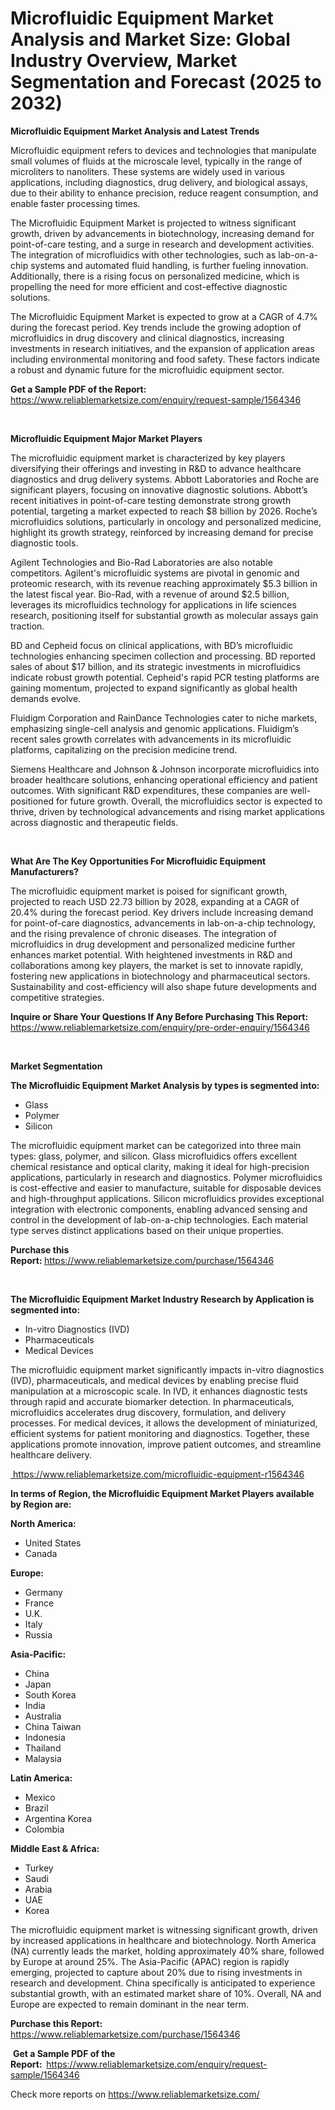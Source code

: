 <p><h1>Microfluidic Equipment Market Analysis and Market Size: Global Industry Overview, Market Segmentation and Forecast (2025 to 2032)</h1></p><p><strong>Microfluidic Equipment Market Analysis and Latest Trends</strong></p>
<p><p>Microfluidic equipment refers to devices and technologies that manipulate small volumes of fluids at the microscale level, typically in the range of microliters to nanoliters. These systems are widely used in various applications, including diagnostics, drug delivery, and biological assays, due to their ability to enhance precision, reduce reagent consumption, and enable faster processing times.</p><p>The Microfluidic Equipment Market is projected to witness significant growth, driven by advancements in biotechnology, increasing demand for point-of-care testing, and a surge in research and development activities. The integration of microfluidics with other technologies, such as lab-on-a-chip systems and automated fluid handling, is further fueling innovation. Additionally, there is a rising focus on personalized medicine, which is propelling the need for more efficient and cost-effective diagnostic solutions.</p><p>The Microfluidic Equipment Market is expected to grow at a CAGR of 4.7% during the forecast period. Key trends include the growing adoption of microfluidics in drug discovery and clinical diagnostics, increasing investments in research initiatives, and the expansion of application areas including environmental monitoring and food safety. These factors indicate a robust and dynamic future for the microfluidic equipment sector.</p></p>
<p><strong>Get a Sample PDF of the Report:&nbsp;</strong> <a href="https://www.reliablemarketsize.com/enquiry/request-sample/1564346?utm_campaign=1143&utm_medium=2&utm_source=Github&utm_content=ia&utm_term=16022025&utm_id=microfluidic-equipment">https://www.reliablemarketsize.com/enquiry/request-sample/1564346</a></p>
<p>&nbsp;</p>
<p><strong>Microfluidic Equipment Major Market Players</strong></p>
<p><p>The microfluidic equipment market is characterized by key players diversifying their offerings and investing in R&D to advance healthcare diagnostics and drug delivery systems. Abbott Laboratories and Roche are significant players, focusing on innovative diagnostic solutions. Abbott’s recent initiatives in point-of-care testing demonstrate strong growth potential, targeting a market expected to reach $8 billion by 2026. Roche’s microfluidics solutions, particularly in oncology and personalized medicine, highlight its growth strategy, reinforced by increasing demand for precise diagnostic tools.</p><p>Agilent Technologies and Bio-Rad Laboratories are also notable competitors. Agilent's microfluidic systems are pivotal in genomic and proteomic research, with its revenue reaching approximately $5.3 billion in the latest fiscal year. Bio-Rad, with a revenue of around $2.5 billion, leverages its microfluidics technology for applications in life sciences research, positioning itself for substantial growth as molecular assays gain traction.</p><p>BD and Cepheid focus on clinical applications, with BD’s microfluidic technologies enhancing specimen collection and processing. BD reported sales of about $17 billion, and its strategic investments in microfluidics indicate robust growth potential. Cepheid's rapid PCR testing platforms are gaining momentum, projected to expand significantly as global health demands evolve.</p><p>Fluidigm Corporation and RainDance Technologies cater to niche markets, emphasizing single-cell analysis and genomic applications. Fluidigm’s recent sales growth correlates with advancements in its microfluidic platforms, capitalizing on the precision medicine trend.</p><p>Siemens Healthcare and Johnson & Johnson incorporate microfluidics into broader healthcare solutions, enhancing operational efficiency and patient outcomes. With significant R&D expenditures, these companies are well-positioned for future growth. Overall, the microfluidics sector is expected to thrive, driven by technological advancements and rising market applications across diagnostic and therapeutic fields.</p></p>
<p>&nbsp;</p>
<p><strong>What Are The Key Opportunities For Microfluidic Equipment Manufacturers?</strong></p>
<p><p>The microfluidic equipment market is poised for significant growth, projected to reach USD 22.73 billion by 2028, expanding at a CAGR of 20.4% during the forecast period. Key drivers include increasing demand for point-of-care diagnostics, advancements in lab-on-a-chip technology, and the rising prevalence of chronic diseases. The integration of microfluidics in drug development and personalized medicine further enhances market potential. With heightened investments in R&D and collaborations among key players, the market is set to innovate rapidly, fostering new applications in biotechnology and pharmaceutical sectors. Sustainability and cost-efficiency will also shape future developments and competitive strategies.</p></p>
<p><strong>Inquire or Share Your Questions If Any Before Purchasing This Report:</strong> <a href="https://www.reliablemarketsize.com/enquiry/pre-order-enquiry/1564346?utm_campaign=1143&utm_medium=2&utm_source=Github&utm_content=ia&utm_term=16022025&utm_id=microfluidic-equipment">https://www.reliablemarketsize.com/enquiry/pre-order-enquiry/1564346</a></p>
<p>&nbsp;</p>
<p><strong>Market Segmentation</strong></p>
<p><strong>The Microfluidic Equipment Market Analysis by types is segmented into:</strong></p>
<p><ul><li>Glass</li><li>Polymer</li><li>Silicon</li></ul></p>
<p><p>The microfluidic equipment market can be categorized into three main types: glass, polymer, and silicon. Glass microfluidics offers excellent chemical resistance and optical clarity, making it ideal for high-precision applications, particularly in research and diagnostics. Polymer microfluidics is cost-effective and easier to manufacture, suitable for disposable devices and high-throughput applications. Silicon microfluidics provides exceptional integration with electronic components, enabling advanced sensing and control in the development of lab-on-a-chip technologies. Each material type serves distinct applications based on their unique properties.</p></p>
<p><strong>Purchase this Report:&nbsp;</strong><a href="https://www.reliablemarketsize.com/purchase/1564346?utm_campaign=1143&utm_medium=2&utm_source=Github&utm_content=ia&utm_term=16022025&utm_id=microfluidic-equipment">https://www.reliablemarketsize.com/purchase/1564346</a></p>
<p>&nbsp;</p>
<p><strong>The Microfluidic Equipment Market Industry Research by Application is segmented into:</strong></p>
<p><ul><li>In-vitro Diagnostics (IVD)</li><li>Pharmaceuticals</li><li>Medical Devices</li></ul></p>
<p><p>The microfluidic equipment market significantly impacts in-vitro diagnostics (IVD), pharmaceuticals, and medical devices by enabling precise fluid manipulation at a microscopic scale. In IVD, it enhances diagnostic tests through rapid and accurate biomarker detection. In pharmaceuticals, microfluidics accelerates drug discovery, formulation, and delivery processes. For medical devices, it allows the development of miniaturized, efficient systems for patient monitoring and diagnostics. Together, these applications promote innovation, improve patient outcomes, and streamline healthcare delivery.</p></p>
<p><a href="https://www.reliablemarketsize.com/microfluidic-equipment-r1564346?utm_campaign=1143&utm_medium=2&utm_source=Github&utm_content=ia&utm_term=16022025&utm_id=microfluidic-equipment">&nbsp;https://www.reliablemarketsize.com/microfluidic-equipment-r1564346</a></p>
<p><strong>In terms of Region, the Microfluidic Equipment Market Players available by Region are:</strong></p>
<p>
    <p> <strong> North America: </strong>
        <ul>
            <li>United States</li>
            <li>Canada</li>
        </ul>
        </p> 
    <p> <strong> Europe: </strong>
        <ul>
            <li>Germany</li>
            <li>France</li>
            <li>U.K.</li>
            <li>Italy</li>
            <li>Russia</li>
        </ul>
        </p> 
    <p> <strong> Asia-Pacific: </strong>
        <ul>
            <li>China</li>
            <li>Japan</li>
            <li>South Korea</li>
            <li>India</li>
            <li>Australia</li>
            <li>China Taiwan</li>
            <li>Indonesia</li>
            <li>Thailand</li>
            <li>Malaysia</li>
        </ul>
        </p> 
    <p> <strong> Latin America: </strong>
        <ul>
            <li>Mexico</li>
            <li>Brazil</li>
            <li>Argentina Korea</li>
            <li>Colombia</li>
        </ul>
        </p> 
    <p> <strong> Middle East & Africa: </strong>
        <ul>
            <li>Turkey</li>
            <li>Saudi</li>
            <li>Arabia</li>
            <li>UAE</li>
            <li>Korea</li>
        </ul>
    </p>
    </p>
<p><p>The microfluidic equipment market is witnessing significant growth, driven by increased applications in healthcare and biotechnology. North America (NA) currently leads the market, holding approximately 40% share, followed by Europe at around 25%. The Asia-Pacific (APAC) region is rapidly emerging, projected to capture about 20% due to rising investments in research and development. China specifically is anticipated to experience substantial growth, with an estimated market share of 10%. Overall, NA and Europe are expected to remain dominant in the near term.</p></p>
<p><strong>Purchase this Report: </strong><a href="https://www.reliablemarketsize.com/purchase/1564346?utm_campaign=1143&utm_medium=2&utm_source=Github&utm_content=ia&utm_term=16022025&utm_id=microfluidic-equipment">https://www.reliablemarketsize.com/purchase/1564346</a></p>
<p>&nbsp;<strong>Get a Sample PDF of the Report:&nbsp;&nbsp;</strong><a href="https://www.reliablemarketsize.com/enquiry/request-sample/1564346?utm_campaign=1143&utm_medium=2&utm_source=Github&utm_content=ia&utm_term=16022025&utm_id=microfluidic-equipment">https://www.reliablemarketsize.com/enquiry/request-sample/1564346</a></p>
<p><strong></strong></p>
<p>Check more reports on <a href="https://www.reliablemarketsize.com/?utm_campaign=1143&utm_medium=2&utm_source=Github&utm_content=ia&utm_term=16022025&utm_id=microfluidic-equipment">https://www.reliablemarketsize.com/</a></p>